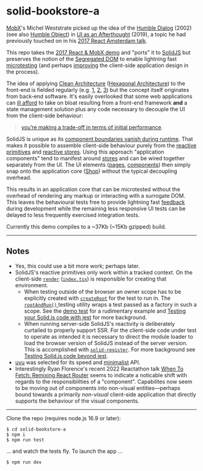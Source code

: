 # solid-bookstore-a

[MobX](https://mobx.js.org)'s Michel Weststrate picked up the idea of the [Humble Dialog](./assets/TheHumbleDialogBox.pdf) (2002) (see also [Humble Object](http://xunitpatterns.com/Humble%20Object.html)) in [UI as an Afterthought](https://michel.codes/blogs/ui-as-an-afterthought) (2019), a topic he had previously touched on in his [2017 React Amsterdam talk](https://youtu.be/3J9EJrvqOiM?t=710).

This repo takes the [2017 React & MobX demo](https://github.com/mweststrate/react-mobx-shop/tree/react-amsterdam-2017) and "ports" it to [SolidJS](https://www.solidjs.com/) but preserves the notion of the [Segregated DOM](https://martinfowler.com/bliki/SegregatedDOM.html) to enable lightning fast [microtesting](https://youtu.be/H3LOyuqhaJA) (and perhaps [improving](https://michaelfeathers.typepad.com/michael_feathers_blog/2008/06/the-flawed-theo.html) the client-side application design in the process).

The idea of applying [Clean Architecture](https://blog.cleancoder.com/uncle-bob/2012/08/13/the-clean-architecture.html) ([Hexagonal Architecture](https://web.archive.org/web/20191210095000/https://alistair.cockburn.us/hexagonal-architecture/)) to the front-end is fielded regularly (e.g. [1](https://medium.com/@Killavus/hexagonal-architecture-in-javascript-applications-and-how-it-relates-to-flux-349616d1268d), [2](https://dev.to/huytaquoc/a-different-approach-to-frontend-architecture-38d4), [3](https://dev.to/xurxodev/moving-away-from-reactjs-and-vuejs-on-front-end-using-clean-architecture-3olk)) but the concept itself originates from back-end software. It's easily overlooked that some web applications can [ill afford](https://alistapart.com/article/responsible-javascript-part-1/) to take on bloat resulting from a front-end framework **and** a state management solution plus any code necessary to decouple the UI from the client-side behaviour:

> [you’re making a trade-off in terms of initial performance](https://timkadlec.com/remembers/2020-04-21-the-cost-of-javascript-frameworks/#the-big-picture).

SolidJS is unique as its [component boundaries vanish during runtime](https://dev.to/this-is-learning/components-are-pure-overhead-hpm). That makes it possible to assemble client-side behaviour purely from the [reactive primitives](https://www.solidjs.com/guides/reactivity#introducing-primitives) and [reactive stores](https://www.solidjs.com/docs/latest/api#using-stores). Using this approach "application components" tend to manifest around [stores](./src/stores) and can be wired together separately from the UI. The UI elements ([pages](./src/pages), [components](./src/components)) then simply snap onto the application core ([Shop](./src/stores/Shop.ts)) without the typical decoupling overhead.

This results in an application core that can be microtested without the overhead of rendering any markup or interacting with a surrogate DOM. This leaves the behavioural tests free to provide lightning fast [feedback](https://twitter.com/mfeathers/status/997570047185842176) during development while the remaining less responsive UI tests can be delayed to less frequently exercised integration tests. 

Currently this demo compiles to a ~37Kb (~15Kb gzipped) build.

---

## Notes
* Yes, this could use a bit more work; perhaps later.
* SolidJS's reactive primitives only work within a tracked context. On the client-side [`render`](https://www.solidjs.com/docs/latest/api#render) ([`index.tsx`](./src/index.tsx)) is responsible for creating that environment.
  * When testing outside of the browser an owner scope has to be explicitly created with [`createRoot`](https://www.solidjs.com/docs/latest/api#createroot) for the test to run in. The [`rootAndRun()`
  ](./tests/helpers/index.ts) testing utility wraps a test passed as a factory in such a scope. See the [demo test](./tests/demo.skip.ts) for a rudimentary example and [Testing your Solid.js code with jest](https://dev.to/lexlohr/testing-your-solidjs-code-2gfh) for more background.
  * When running server-side SolidJS's reactivity is deliberately curtailed to properly support SSR. For the client-side code under test to operate as intended it is necessary to direct the module loader to load the browser version of SolidJS instead of the server version. This is accomplished with [`solid-register`](https://github.com/atk/solid-register). For more background see [Testing Solid.js code beyond jest](https://dev.to/lexlohr/testing-solidjs-code-beyond-jest-39p).
* [uvu](https://github.com/lukeed/uvu) was selected for its speed and [minimalist](https://medium.com/javascript-scene/why-i-use-tape-instead-of-mocha-so-should-you-6aa105d8eaf4
) API.
* Interestingly Ryan Florence's recent 2022 Reactathon talk [When To Fetch: Remixing React Router](https://youtu.be/95B8mnhzoCM) seems to indicate a noticable shift with regards to the responsiblilties of a "component". Capabilites now seem to be moving out of components into non-visual entities—perhaps bound towards a primarily *non-visual* client-side application that directly supports the behaviour of the visual components. 

---

Clone the repo (requires node.js 16.9 or later):
```
$ cd solid-bookstore-a
$ npm i
$ npm run test
```

… and watch the tests fly. To launch the app …

```
$ npm run dev
```
